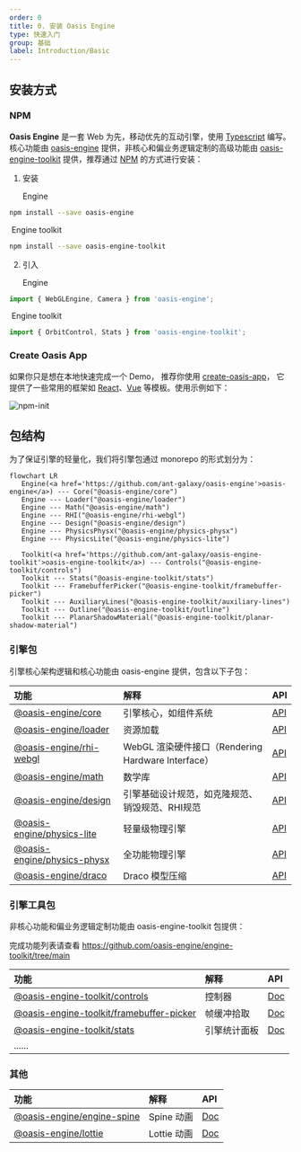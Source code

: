 ```yaml
---
order: 0
title: 0. 安装 Oasis Engine
type: 快速入门
group: 基础
label: Introduction/Basic
---
```


## 安装方式

### NPM

**Oasis Engine** 是一套 Web 为先，移动优先的互动引擎，使用 [Typescript](https://www.typescriptlang.org/) 编写。核心功能由 [oasis-engine](https://www.npmjs.com/package/oasis-engine) 提供，非核心和偏业务逻辑定制的高级功能由 [oasis-engine-toolkit](https://github.com/oasis-engine/engine-toolkit) 提供，推荐通过 [NPM](https://docs.npmjs.com/) 的方式进行安装：

1. 安装

   Engine 

```bash
npm install --save oasis-engine
```

​	  Engine toolkit 

```bash
npm install --save oasis-engine-toolkit
```



2. 引入

   Engine

```typescript
import { WebGLEngine, Camera } from 'oasis-engine';
```

​       Engine toolkit 

```typescript
import { OrbitControl, Stats } from 'oasis-engine-toolkit';
```



### Create Oasis App

如果你只是想在本地快速完成一个 Demo， 推荐你使用 [create-oasis-app](https://github.com/oasis-engine/create-oasis-app)， 它提供了一些常用的框架如 [React](https://reactjs.org/)、[Vue](https://vuejs.org/) 等模板。使用示例如下：

![npm-init](https://gw.alipayobjects.com/zos/OasisHub/b5bdc167-1d83-48a1-b826-bee43c2f1264/npm-init.gif)


## 包结构

为了保证引擎的轻量化，我们将引擎包通过 monorepo 的形式划分为：


```mermaid
flowchart LR
   Engine(<a href='https://github.com/ant-galaxy/oasis-engine'>oasis-engine</a>) --- Core("@oasis-engine/core")
   Engine --- Loader("@oasis-engine/loader")
   Engine --- Math("@oasis-engine/math")
   Engine --- RHI("@oasis-engine/rhi-webgl")
   Engine --- Design("@oasis-engine/design")
   Engine --- PhysicsPhysx("@oasis-engine/physics-physx")
   Engine --- PhysicsLite("@oasis-engine/physics-lite")

   Toolkit(<a href='https://github.com/ant-galaxy/oasis-engine-toolkit'>oasis-engine-toolkit</a>) --- Controls("@oasis-engine-toolkit/controls")
   Toolkit --- Stats("@oasis-engine-toolkit/stats")
   Toolkit --- FramebufferPicker("@oasis-engine-toolkit/framebuffer-picker")
   Toolkit --- AuxiliaryLines("@oasis-engine-toolkit/auxiliary-lines")
   Toolkit --- Outline("@oasis-engine-toolkit/outline")
   Toolkit --- PlanarShadowMaterial("@oasis-engine-toolkit/planar-shadow-material")
```

### 引擎包
引擎核心架构逻辑和核心功能由 oasis-engine 提供，包含以下子包：

| 功能                                                                                     | 解释                                               | API                              |
| :--------------------------------------------------------------------------------------- | :------------------------------------------------- | -------------------------------- |
| [@oasis-engine/core](https://www.npmjs.com/package/@oasis-engine/core)                   | 引擎核心，如组件系统                               | [API](${api}core/index)          |
| [@oasis-engine/loader](https://www.npmjs.com/package/@oasis-engine/loader)               | 资源加载                                           | [API](${api}loader/index)        |
| [@oasis-engine/rhi-webgl](https://www.npmjs.com/package/@oasis-engine/rhi-webgl)         | WebGL 渲染硬件接口（Rendering Hardware Interface） | [API](${api}rhi-webgl/index)     |
| [@oasis-engine/math](https://www.npmjs.com/package/@oasis-engine/math)                   | 数学库                                             | [API](${api}math/index)          |
| [@oasis-engine/design](https://www.npmjs.com/package/@oasis-engine/design)               | 引擎基础设计规范，如克隆规范、销毁规范、RHI规范    | [API](${api}design/index)        |
| [@oasis-engine/physics-lite](https://www.npmjs.com/package/@oasis-engine/physics-lite)   | 轻量级物理引擎                                     | [API](${api}physics-lite/index)  |
| [@oasis-engine/physics-physx](https://www.npmjs.com/package/@oasis-engine/physics-physx) | 全功能物理引擎                                     | [API](${api}physics-physx/index) |
| [@oasis-engine/draco](https://www.npmjs.com/package/@oasis-engine/draco)                 | Draco 模型压缩                                     | [API](${api}draco/index)         |



### 引擎工具包

非核心功能和偏业务逻辑定制功能由 oasis-engine-toolkit 包提供：

完成功能列表请查看 https://github.com/oasis-engine/engine-toolkit/tree/main

| 功能                                                                                                               | 解释         | API                              |
| :----------------------------------------------------------------------------------------------------------------- | :----------- | :------------------------------- |
| [@oasis-engine-toolkit/controls](https://www.npmjs.com/package/@oasis-engine-toolkit/controls)                     | 控制器       | [Doc](${docs}controls)           |
| [@oasis-engine-toolkit/framebuffer-picker](https://www.npmjs.com/package/@oasis-engine-toolkit/framebuffer-picker) | 帧缓冲拾取   | [Doc](${docs}framebuffer-picker) |
| [@oasis-engine-toolkit/stats](https://www.npmjs.com/package/@oasis-engine-toolkit/stats)                           | 引擎统计面板 | [Doc](${docs}stats)              |
| ......                                                                                                             |              |                                  |



### 其他

| 功能                                                                                   | 解释        | API                     |
| :------------------------------------------------------------------------------------- | :---------- | :---------------------- |
| [@oasis-engine/engine-spine](https://www.npmjs.com/package/@oasis-engine/engine-spine) | Spine 动画  | [Doc](${docs}spine-cn)  |
| [@oasis-engine/lottie](https://www.npmjs.com/package/@oasis-engine/lottie)             | Lottie 动画 | [Doc](${docs}lottie-cn) |